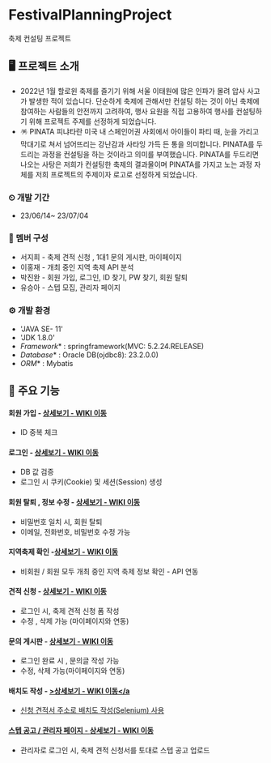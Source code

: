 # FestivalPlanningProject
축제 컨설팅 프로젝트

## 🖥️ 프로젝트 소개
- 2022년 1월 할로윈 축제를 즐기기 위해 서울 이태원에 많은 인파가 몰려 압사 사고가 발생한 적이 있습니다.
단순하게 축제에 관해서만 컨설팅 하는 것이 아닌 축제에 참여하는 사람들의 안전까지 고려하여, 행사 요원을 직접 고용하여 행사를 컨설팅하기 위해 프로젝트 주제를 선정하게 되었습니다.
- 🪅 PINATA 
피냐타란 미국 내 스페인어권 사회에서 아이들이 파티 때, 눈을 가리고 막대기로 쳐서 넘어뜨리는 강난감과 사타잉 가득 든 통을 의미합니다. PINATA를 두드리는 과정을 컨설팅을 하는 것이라고 의미를 부여했습니다. PINATA를 두드리면 나오는 사탕은 저희가 컨설팅한 축제의 결과물이며 PINATA를 가지고 노는 과정 자체를 저희 프로젝트의 주제이자 로고로 선정하게 되었습니다.

### ⏲ 개발 기간
- 23/06/14~ 23/07/04

### 👥 멤버 구성
- 서지희 - 축제 견적 신청 , 1대1 문의 게시판, 마이페이지
- 이홍재 - 개최 중인 지역 축제 API 분석
- 박진완 - 회원 가입, 로그인, ID 찾기, PW 찾기, 회원 탈퇴
- 유승아 - 스텝 모집, 관리자 페이지

### ⚙️ 개발 환경
- 'JAVA SE- 11'
- 'JDK 1.8.0'
- *Framework** : springframework(MVC: 5.2.24.RELEASE)
- *Database** : Oracle DB(ojdbc8): 23.2.0.0)
- *ORM** : Mybatis

## 📌 주요 기능
#### 회원 가입 - <a href = "https://github.com/seojihee4016/FestivalPlanningProject/wiki/%EC%B6%95%EC%A0%9C-%EA%B2%AC%EC%A0%81-%EC%8B%A0%EC%B2%AD" >상세보기 - WIKI 이동 <a/> 
- ID 중복 체크

#### 로그인 - <a href="https://github.com/seojihee4016/FestivalPlanningProject/wiki/%EC%A3%BC%EC%9A%94-%EA%B8%B0%EB%8A%A5-%EC%86%8C%EA%B0%9C(%EB%A1%9C%EA%B7%B8%EC%9D%B8)"> 상세보기 - WIKI 이동 </a>
- DB 값 검증
- 로그인 시 쿠키(Cookie) 및 세션(Session) 생성

#### 회원 탈퇴 , 정보 수정 - <a href="">상세보기 - WIKI 이동</a>
- 비밀번호 일치 시, 회원 탈퇴
- 이메일, 전화번호, 비밀번호 수정 가능

#### 지역축제 확인 -<a href="[https://github.com/seojihee4016/FestivalPlanningProject/wiki/%EC%A3%BC%EC%9A%94-%EA%B8%B0%EB%8A%A5-%EC%86%8C%EA%B0%9C(%EC%B6%95%EC%A0%9C-%EA%B2%AC%EC%A0%81-%EC%8B%A0%EC%B2%AD)](https://github.com/seojihee4016/FestivalPlanningProject/wiki/%EC%A3%BC%EC%9A%94-%EA%B8%B0%EB%8A%A5-%EC%86%8C%EA%B0%9C(%EC%B6%95%EC%A0%9C-%EA%B2%AC%EC%A0%81-%EC%8B%A0%EC%B2%AD))">상세보기 - WIKI 이동</a>
- 비회원 / 회원 모두 개최 중인 지역 축제 정보 확인 - API 연동

#### 견적 신청 - <a href="">상세보기 - WIKI 이동</a>
- 로그인 시, 축제 견적 신청 폼 작성
- 수정 , 삭제 가능 (마이페이지와 연동)

#### 문의 게시판 - <a href="">상세보기 - WIKI 이동</a>
- 로그인 완료 시 , 문의글 작성 가능
- 수정, 삭제 가능(마이페이지와 연동)

#### 배치도 작성 - <a href="">>상세보기 - WIKI 이동</a
- 신청 견적서 주소로 배치도 작성(Selenium) 사용

#### 스텝 공고 / 관리자 페이지 - <a href="">상세보기 - WIKI 이동</a>
- 관리자로 로그인 시, 축제 견적 신청서를 토대로 스텝 공고 업로드

